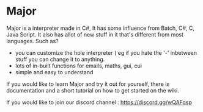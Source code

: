 # Major
Major is a interpreter made in C#,
It has some influence from Batch, C#, C, Java Script. It also has allot of new stuff in it that's different from most languages.
Such as?
- you can customize the hole interpreter ( eg if you hate the '-' inbetween stuff you can change it to anything. 
- lots of in-built functions for emails, maths, gui, cui 
- simple and easy to understand

If you would like to learn Major and try it out for yourself, there is documentation and a short tutorial on how to get started on the wiki.

If you would like to join our discord channel : https://discord.gg/wQAFqsp


